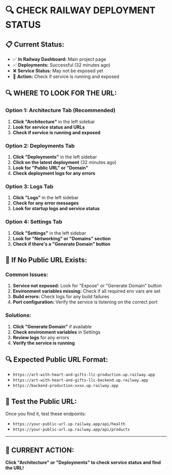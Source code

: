 # 🔍 CHECK RAILWAY DEPLOYMENT STATUS

## 📋 **Current Status:**
- ✅ **In Railway Dashboard:** Main project page
- ✅ **Deployments:** Successful (32 minutes ago)
- ❌ **Service Status:** May not be exposed yet
- 🎯 **Action:** Check if service is running and exposed

## 🔍 **WHERE TO LOOK FOR THE URL:**

### **Option 1: Architecture Tab (Recommended)**
1. **Click "Architecture"** in the left sidebar
2. **Look for service status and URLs**
3. **Check if service is running and exposed**

### **Option 2: Deployments Tab**
1. **Click "Deployments"** in the left sidebar
2. **Click on the latest deployment** (32 minutes ago)
3. **Look for "Public URL" or "Domain"**
4. **Check deployment logs for any errors**

### **Option 3: Logs Tab**
1. **Click "Logs"** in the left sidebar
2. **Check for any error messages**
3. **Look for startup logs and service status**

### **Option 4: Settings Tab**
1. **Click "Settings"** in the left sidebar
2. **Look for "Networking" or "Domains" section**
3. **Check if there's a "Generate Domain" button**

## 🚨 **If No Public URL Exists:**

### **Common Issues:**
1. **Service not exposed:** Look for "Expose" or "Generate Domain" button
2. **Environment variables missing:** Check if all required env vars are set
3. **Build errors:** Check logs for any build failures
4. **Port configuration:** Verify the service is listening on the correct port

### **Solutions:**
1. **Click "Generate Domain"** if available
2. **Check environment variables** in Settings
3. **Review logs** for any errors
4. **Verify the service is running**

## 🔍 **Expected Public URL Format:**
- `https://art-with-heart-and-gifts-llc-production.up.railway.app`
- `https://art-with-heart-and-gifts-llc-backend.up.railway.app`
- `https://backend-production-xxxx.up.railway.app`

## 🧪 **Test the Public URL:**
Once you find it, test these endpoints:
- `https://your-public-url.up.railway.app/api/health`
- `https://your-public-url.up.railway.app/api/products`

---

## 🎯 **CURRENT ACTION:**
**Click "Architecture" or "Deployments" to check service status and find the URL!**
